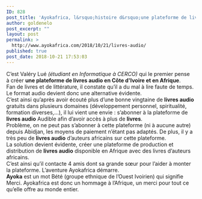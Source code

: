 ```yaml
---
ID: 828
post_title: 'Ayokafrica, l&rsquo;histoire d&rsquo;une plateforme de livres audio en Afrique'
author: goldenelo
post_excerpt: ""
layout: post
permalink: >
  http://www.ayokafrica.com/2018/10/21/livres-audio/
published: true
post_date: 2018-10-21 17:53:03
---
```

<div class="_2cuy _3dgx" data-block="true" data-editor="7d4th" data-offset-key="1248o-0-0">
<div data-offset-key="1248o-0-0"></div>
<div class="_1mf _1mj" data-offset-key="1248o-0-0"><span data-offset-key="1248o-0-0">C’est </span><span data-offset-key="1248o-0-1">Valéry Lué <em>(étudiant en Informatique à CERCO)</em></span><span data-offset-key="1248o-0-2"> qui le premier pense à créer <strong>une plateforme</strong><b> de livres audio en Côte d'Ivoire et en Afrique</b>.</span></div>
</div>
<div class="_2cuy _3dgx" data-block="true" data-editor="7d4th" data-offset-key="48pv0-0-0">
<div class="_1mf _1mj" data-offset-key="48pv0-0-0"><span data-offset-key="48pv0-0-0">Fan de livres et de littérature, il constate qu’il a du mal à lire faute de temps. Le format audio devient donc une alternative évidente. </span></div>
</div>
<div class="_2cuy _3dgx" data-block="true" data-editor="7d4th" data-offset-key="690rr-0-0">
<div class="_1mf _1mj" data-offset-key="690rr-0-0"><span data-offset-key="690rr-0-0">C’est ainsi qu’après avoir écouté plus d’une bonne vingtaine de <strong>livres audio</strong> gratuits dans plusieurs domaines (développement personnel, spiritualité, formation diverses,...), il lui vient une envie : s’abonner à la plateforme de <strong>livres audio</strong> Audible afin d’avoir accès à plus de <strong>livres</strong>.</span></div>
</div>
<div class="_2cuy _3dgx" data-block="true" data-editor="7d4th" data-offset-key="bgfd4-0-0">
<div class="_1mf _1mj" data-offset-key="bgfd4-0-0"><span data-offset-key="bgfd4-0-0">Problème, on ne peut pas s’abonner à cette plateforme (ni à aucune autre) depuis Abidjan, les moyens de paiement n’étant pas adaptés. De plus, il y a très peu de <strong>livres audio</strong> d’auteurs africains sur cette plateforme.</span></div>
</div>
<div class="_2cuy _3dgx" data-block="true" data-editor="7d4th" data-offset-key="bsrat-0-0">
<div class="_1mf _1mj" data-offset-key="bsrat-0-0"><span data-offset-key="bsrat-0-0">La solution devient évidente, créer une plateforme de production et distribution de <strong>livres audio</strong> disponible en Afrique avec des livres d’auteurs africains.</span></div>
</div>
<div class="_2cuy _3dgx" data-block="true" data-editor="7d4th" data-offset-key="988ve-0-0">
<div class="_1mf _1mj" data-offset-key="988ve-0-0"><span data-offset-key="988ve-0-0">C’est ainsi qu’il contacte 4 amis dont sa grande sœur pour l’aider à monter la plateforme. L’aventure Ayokafrica démarre.</span></div>
</div>
<div class="_2cuy _3dgx" data-block="true" data-editor="7d4th" data-offset-key="6hs79-0-0">
<div class="_1mf _1mj" data-offset-key="6hs79-0-0"><span data-offset-key="6hs79-0-0"><strong>Ayoka</strong> est un mot Bété (groupe ethnique de l’Ouest Ivoirien) qui signifie Merci. Ayokafrica est donc un hommage à l’Afrique, un merci pour tout ce qu’elle offre au monde entier.</span></div>
</div>
<div class="_2cuy _3dgx" data-block="true" data-editor="7d4th" data-offset-key="ac9s6-0-0"></div>